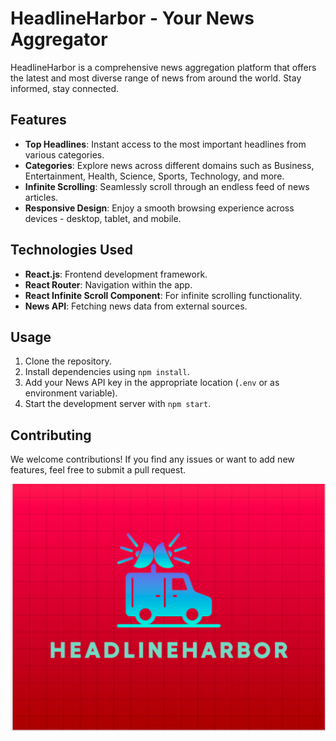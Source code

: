 # HeadlineHarbor - Your News Aggregator

HeadlineHarbor is a comprehensive news aggregation platform that offers the latest and most diverse range of news from around the world. Stay informed, stay connected.

## Features

- **Top Headlines**: Instant access to the most important headlines from various categories.
- **Categories**: Explore news across different domains such as Business, Entertainment, Health, Science, Sports, Technology, and more.
- **Infinite Scrolling**: Seamlessly scroll through an endless feed of news articles.
- **Responsive Design**: Enjoy a smooth browsing experience across devices - desktop, tablet, and mobile.

## Technologies Used

- **React.js**: Frontend development framework.
- **React Router**: Navigation within the app.
- **React Infinite Scroll Component**: For infinite scrolling functionality.
- **News API**: Fetching news data from external sources.

## Usage

1. Clone the repository.
2. Install dependencies using `npm install`.
3. Add your News API key in the appropriate location (`.env` or as environment variable).
4. Start the development server with `npm start`.

## Contributing

We welcome contributions! If you find any issues or want to add new features, feel free to submit a pull request.



![HeadlineHarbor](./public/logo.png)

